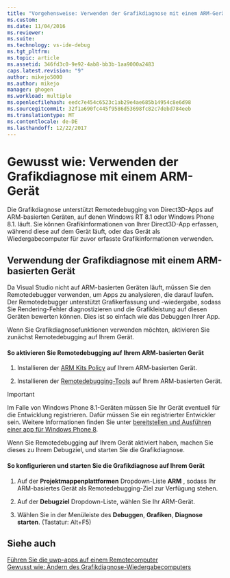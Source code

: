 ```yaml
---
title: "Vorgehensweise: Verwenden der Grafikdiagnose mit einem ARM-Gerät | Microsoft Docs"
ms.custom: 
ms.date: 11/04/2016
ms.reviewer: 
ms.suite: 
ms.technology: vs-ide-debug
ms.tgt_pltfrm: 
ms.topic: article
ms.assetid: 346fd3c0-9e92-4ab8-bb3b-1aa9000a2483
caps.latest.revision: "9"
author: mikejo5000
ms.author: mikejo
manager: ghogen
ms.workload: multiple
ms.openlocfilehash: eedc7e454c6523c1ab29e4ae685b14954c8e6d98
ms.sourcegitcommit: 32f1a690fc445f9586d53698fc82c7debd784eeb
ms.translationtype: MT
ms.contentlocale: de-DE
ms.lasthandoff: 12/22/2017
---
```

# <a name="how-to-use-graphics-diagnostics-with-an-arm-device"></a>Gewusst wie: Verwenden der Grafikdiagnose mit einem ARM-Gerät
Die Grafikdiagnose unterstützt Remotedebugging von Direct3D-Apps auf ARM-basierten Geräten, auf denen Windows RT 8.1 oder Windows Phone 8.1. läuft. Sie können Grafikinformationen von Ihrer Direct3D-App erfassen, während diese auf dem Gerät läuft, oder das Gerät als Wiedergabecomputer für zuvor erfasste Grafikinformationen verwenden.  
  
## <a name="using-graphics-diagnostics-with-an-arm-based-device"></a>Verwendung der Grafikdiagnose mit einem ARM-basierten Gerät  
 Da Visual Studio nicht auf ARM-basierten Geräten läuft, müssen Sie den Remotedebugger verwenden, um Apps zu analysieren, die darauf laufen. Der Remotedebugger unterstützt Grafikerfassung und -wiedergabe, sodass Sie Rendering-Fehler diagnostizieren und die Grafikleistung auf diesen Geräten bewerten können. Dies ist so einfach wie das Debuggen Ihrer App.  
  
 Wenn Sie Grafikdiagnosefunktionen verwenden möchten, aktivieren Sie zunächst Remotedebugging auf Ihrem Gerät.  
  
#### <a name="to-enable-remote-debugging-on-your-arm-based-device"></a>So aktivieren Sie Remotedebugging auf Ihrem ARM-basierten Gerät  
  
1.  Installieren der [ARM Kits Policy](http://msdn.microsoft.com/windows/desktop/dn469188) auf Ihrem ARM-basierten Gerät.  
  
2.  Installieren der [Remotedebugging-Tools](http://go.microsoft.com/fwlink/?LinkId=393086) auf Ihrem ARM-basierten Gerät.  
  
> [!IMPORTANT]
>  Im Falle von Windows Phone 8.1-Geräten müssen Sie Ihr Gerät eventuell für die Entwicklung registrieren. Dafür müssen Sie ein registrierter Entwickler sein. Weitere Informationen finden Sie unter [bereitstellen und Ausführen einer app für Windows Phone 8](http://msdn.microsoft.com/library/windowsphone/develop/ff402565.aspx).  
  
 Wenn Sie Remotedebugging auf Ihrem Gerät aktiviert haben, machen Sie dieses zu Ihrem Debugziel, und starten Sie die Grafikdiagnose.  
  
#### <a name="to-configure-and-start-graphics-diagnostics-on-your-device"></a>So konfigurieren und starten Sie die Grafikdiagnose auf Ihrem Gerät  
  
1.  Auf der **Projektmappenplattformen** Dropdown-Liste **ARM** , sodass Ihr ARM-basiertes Gerät als Remotedebugging-Ziel zur Verfügung stehen.  
  
2.  Auf der **Debugziel** Dropdown-Liste, wählen Sie Ihr ARM-Gerät.  
  
3.  Wählen Sie in der Menüleiste des **Debuggen**, **Grafiken**, **Diagnose starten**. (Tastatur: Alt+F5)  
  
## <a name="see-also"></a>Siehe auch  
 [Führen Sie die uwp-apps auf einem Remotecomputer](../run-windows-store-apps-on-a-remote-machine.md)   
 [Gewusst wie: Ändern des Grafikdiagnose-Wiedergabecomputers](how-to-change-the-graphics-diagnostics-playback-machine.md)